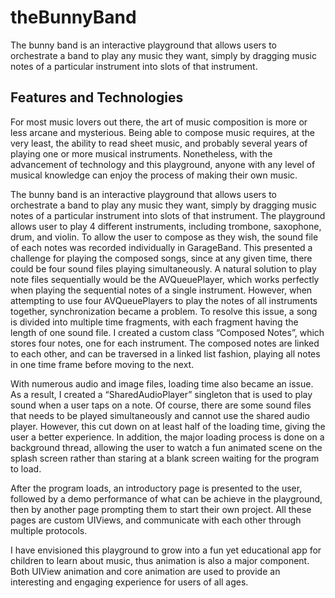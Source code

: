 # theBunnyBand

The bunny band is an interactive playground that allows users to orchestrate a band to play any music they want, simply by dragging music notes of a particular instrument into slots of that instrument.

## Features and Technologies

For most music lovers out there, the art of music composition is more or less arcane and mysterious. Being able to compose music requires, at the very least, the ability to read sheet music, and probably several years of playing one or more musical instruments. Nonetheless, with the advancement of technology and this playground, anyone with any level of musical knowledge can enjoy the process of making their own music.

The bunny band is an interactive playground that allows users to orchestrate a band to play any music they want, simply by dragging music notes of a particular instrument into slots of that instrument. The playground allows user to play 4 different instruments, including trombone, saxophone, drum, and violin. To allow the user to compose as they wish, the sound file of each notes was recorded individually in GarageBand. This presented a challenge for playing the composed songs, since at any given time, there could be four sound files playing simultaneously. A natural solution to play note files sequentially would be the AVQueuePlayer, which works perfectly when playing the sequential notes of a single instrument. However, when attempting to use four AVQueuePlayers to play the notes of all instruments together, synchronization became a problem. To resolve this issue, a song is divided into multiple time fragments, with each fragment having the length of one sound file. I created a custom class “Composed Notes”, which stores four notes, one for each instrument. The composed notes are linked to each other, and can be traversed in a linked list fashion, playing all notes in one time frame before moving to the next.

With numerous audio and image files, loading time also became an issue. As a result, I created a “SharedAudioPlayer” singleton that is used to play sound when a user taps on a note. Of course, there are some sound files that needs to be played simultaneously and cannot use the shared audio player. However, this cut down on at least half of the loading time, giving the user a better experience. In addition, the major loading process is done on a background thread, allowing the user to watch a fun animated scene on the splash screen rather than staring at a blank screen waiting for the program to load.

After the program loads, an introductory page is presented to the user, followed by a demo performance of what can be achieve in the playground, then by another page prompting them to start their own project. All these pages are custom UIViews, and communicate with each other through multiple protocols.

I have envisioned this playground to grow into a fun yet educational app for children to learn about music, thus animation is also a major component.  Both UIView animation and core animation are used to provide an interesting and engaging experience for users of all ages.


